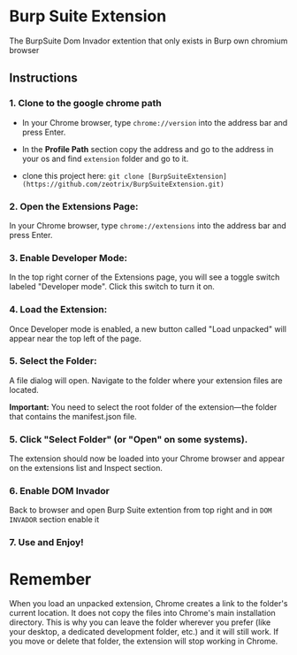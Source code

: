 # Burp Suite Extension
The BurpSuite Dom Invador extention that only exists in Burp own chromium browser

## Instructions
### 1. Clone to the google chrome path
- In your Chrome browser, type `chrome://version` into the address bar and press Enter.
* In the __Profile Path__ section copy the address and go to the address in your os and find `extension` folder and go to it.
+ clone this project here: `git clone [BurpSuiteExtension](https://github.com/zeotrix/BurpSuiteExtension.git)`

### 2. Open the Extensions Page:
   In your Chrome browser, type `chrome://extensions` into the address bar and press Enter.
   
### 3. Enable Developer Mode: 
In the top right corner of the Extensions page, you will see a toggle switch labeled "Developer mode". Click this switch to turn it on.
### 4. Load the Extension:
Once Developer mode is enabled, a new button called "Load unpacked" will appear near the top left of the page.
### 5. Select the Folder:
A file dialog will open. Navigate to the folder where your extension files are located.

**Important:** You need to select the root folder of the extension—the folder that contains the manifest.json file.

### 5. Click "Select Folder" (or "Open" on some systems).
The extension should now be loaded into your Chrome browser and appear on the extensions list and Inspect section.
### 6. Enable DOM Invador
Back to browser and open Burp Suite extention from top right and in `DOM INVADOR` section enable it
### 7. Use and Enjoy!
# Remember
When you load an unpacked extension, Chrome creates a link to the folder's current location. It does not copy the files into Chrome's main installation directory. This is why you can leave the folder wherever you prefer (like your desktop, a dedicated development folder, etc.) and it will still work. If you move or delete that folder, the extension will stop working in Chrome.

